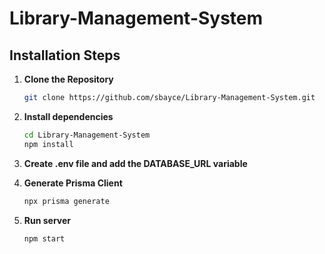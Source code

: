 # Library-Management-System

## Installation Steps

1. **Clone the Repository**

   ```bash
   git clone https://github.com/sbayce/Library-Management-System.git
2. **Install dependencies**

   ```bash
   cd Library-Management-System
   npm install

3. **Create .env file and add the DATABASE_URL variable**
4. **Generate Prisma Client**
    
   ```bash
   npx prisma generate
5. **Run server**
   
   ```bash
   npm start
